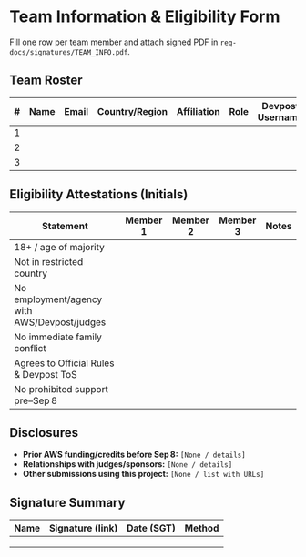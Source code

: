 # Team Information & Eligibility Form

Fill one row per team member and attach signed PDF in `req-docs/signatures/TEAM_INFO.pdf`.

## Team Roster

| #   | Name | Email | Country/Region | Affiliation | Role | Devpost Username |
| --- | ---- | ----- | -------------- | ----------- | ---- | ---------------- |
| 1   |      |       |                |             |      |                  |
| 2   |      |       |                |             |      |                  |
| 3   |      |       |                |             |      |                  |

## Eligibility Attestations (Initials)

| Statement                                    | Member 1 | Member 2 | Member 3 | Notes |
| -------------------------------------------- | -------- | -------- | -------- | ----- |
| 18+ / age of majority                        |          |          |          |       |
| Not in restricted country                    |          |          |          |       |
| No employment/agency with AWS/Devpost/judges |          |          |          |       |
| No immediate family conflict                 |          |          |          |       |
| Agrees to Official Rules & Devpost ToS       |          |          |          |       |
| No prohibited support pre–Sep 8              |          |          |          |       |

## Disclosures

- **Prior AWS funding/credits before Sep 8:** `[None / details]`
- **Relationships with judges/sponsors:** `[None / details]`
- **Other submissions using this project:** `[None / list with URLs]`

## Signature Summary

| Name | Signature (link) | Date (SGT) | Method |
| ---- | ---------------- | ---------- | ------ |
|      |                  |            |        |
|      |                  |            |        |
|      |                  |            |        |
